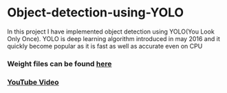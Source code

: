 # Object-detection-using-YOLO
In this project I have implemented object detection using YOLO(You Look Only Once). YOLO is deep learning algorithm introduced in may 2016 and it quickly become popular as it is fast as well as accurate even on CPU

### Weight files can be found [here](https://pjreddie.com/darknet/yolo/)

### [YouTube Video](https://youtu.be/b-kcZo_19CY)
